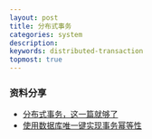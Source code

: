 ```yaml
---
layout: post
title: 分布式事务
categories: system
description: 
keywords: distributed-transaction
topmost: true
---
```


### 资料分享

* [分布式事务，这一篇就够了](https://xiaomi-info.github.io/2020/01/02/distributed-transaction/)
* [使用数据库唯一键实现事务幂等性
](https://www.caosh.me/be-tech/idempotence-using-unique-key/)

